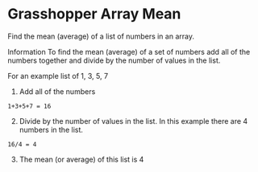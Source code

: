 # Grasshopper Array Mean

Find the mean (average) of a list of numbers in an array.

Information
To find the mean (average) of a set of numbers add all of the numbers together and divide by the number of values in the list.

For an example list of 1, 3, 5, 7

1. Add all of the numbers

`1+3+5+7 = 16 `

2. Divide by the number of values in the list. In this example there are 4 numbers in the list.

`16/4 = 4 `

3. The mean (or average) of this list is 4
